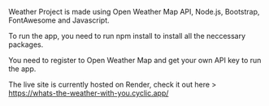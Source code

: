 Weather Project is made using Open Weather Map API, Node.js, Bootstrap, FontAwesome and Javascript. 

To run the app, you need to run npm install to install all the neccessary packages.

You need to register to Open Weather Map and get your own API key to run the app.

The live site is currently hosted on Render, check it out here > https://whats-the-weather-with-you.cyclic.app/
